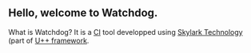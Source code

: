 Hello, welcome to Watchdog.
---------------------------

What is Watchdog? It is a [CI](http://en.wikipedia.org/wiki/Continuous_integration) tool developped using [Skylark Technology](http://ultimatepp.org/srcdoc%24Skylark%24Tutorial%24en-us.html) (part of [U++ framework](http://ultimatepp.org).
